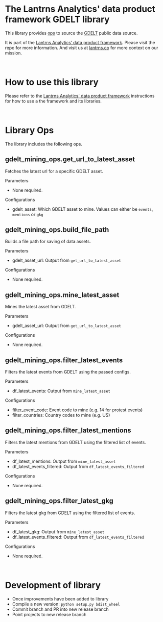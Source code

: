 # The Lantrns Analytics' data product framework GDELT library
This library provides [ops](https://docs.dagster.io/concepts/ops-jobs-graphs/ops) to source the [GDELT](https://www.gdeltproject.org/) public data source.

It is part of the [Lantrns Analytics' data product framework](https://github.com/lantrns-analytics/dpf_core). Please visit the repo for more information. And visit us at [lantrns.co](https://www.lantrns.co) for more context on our mission.

&nbsp;

# How to use this library
Please refer to the [Lantrns Analytics' data product framework](https://github.com/lantrns-analytics/dpf_core) instructions for how to use a the framework and its libraries.

&nbsp;

# Library Ops
The library includes the following ops.

## gdelt_mining_ops.get_url_to_latest_asset
Fetches the latest url for a specific GDELT asset.

Parameters
- None required.

Configurations
- gdelt_asset: Which GDELT asset to mine. Values can either be `events`, `mentions` or `gkg`

## gdelt_mining_ops.build_file_path
Builds a file path for saving of data assets.

Parameters
- gdelt_asset_url: Output from `get_url_to_latest_asset`

Configurations
- None required.

## gdelt_mining_ops.mine_latest_asset
Mines the latest asset from GDELT.

Parameters
- gdelt_asset_url: Output from `get_url_to_latest_asset`

Configurations
- None required.

## gdelt_mining_ops.filter_latest_events
Filters the latest events from GDELT using the passed configs.

Parameters
- df_latest_events: Output from `mine_latest_asset`

Configurations
- filter_event_code: Event code to mine (e.g. 14 for protest events)
- filter_countries: Country codes to mine (e.g. US)

## gdelt_mining_ops.filter_latest_mentions
Filters the latest mentions from GDELT using the filtered list of events.

Parameters
- df_latest_mentions: Output from `mine_latest_asset`
- df_latest_events_filtered: Output from `df_latest_events_filtered`

Configurations
- None required.

## gdelt_mining_ops.filter_latest_gkg
Filters the latest gkg from GDELT using the filtered list of events.

Parameters
- df_latest_gkg: Output from `mine_latest_asset`
- df_latest_events_filtered: Output from `df_latest_events_filtered`

Configurations
- None required.

&nbsp;

# Development of library
- Once improvements have been added to library
- Compile a new version: `python setup.py bdist_wheel`
- Commit branch and PR into new release branch
- Point projects to new release branch